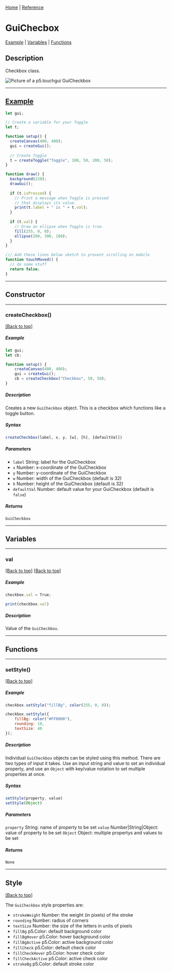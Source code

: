 [Home](../README.md) | [Reference](REFERENCE.md)

# GuiChecbox
[Example](#example) | [Variables](#variables) | [Functions](#functions)

## Description
Checkbox class.

![Picture of a p5.touchgui GuiCheckbox](../design/GuiCheckbox.png)

-----

## [Example](https://editor.p5js.org/L05/sketches/Kn1ecx6wv)
```javascript
let gui;

// Create a variable for your Toggle
let t;

function setup() {
  createCanvas(400, 400);
  gui = createGui();
  
  // Create Toggle
  t = createToggle("Toggle", 100, 50, 200, 50);
}

function draw() {
  background(220);
  drawGui();
  
  if (t.isPressed) {
    // Print a message when Toggle is pressed
    // that displays its value.
    print(t.label + " is " + t.val);
  }
  
  if (t.val) {
    // Draw an ellipse when Toggle is true.
    fill(255, 0, 0);
    ellipse(200, 300, 100);
  }
}

/// Add these lines below sketch to prevent scrolling on mobile
function touchMoved() {
  // do some stuff
  return false;
}
```

-----

## Constructor

-----

### createCheckbox()
[[Back to top]](#description)

##### Example
```javascript
let gui;
let cb;

function setup() {
    createCanvas(400, 400);
    gui = createGui();
    cb = createCheckbox("Checkbox", 50, 50);
}

```
##### Description
Creates a new `GuiCheckbox` object. This is a checkbox which functions like a toggle button.

##### Syntax
```javascript
createCheckbox(label, x, y, [w], [h], [defaultVal])
```

##### Parameters
* `label`  String: label for the GuiCheckbox 
* `x`  Number: x-coordinate of the GuiCheckbox 
* `y`  Number: y-coordinate of the GuiCheckbox 
* `w`  Number: width of the GuiCheckbox (default is 32) 
* `h`  Number: height of the GuiCheckbox (default is 32) 
* `defaultVal`  Number: default value for your GuiCheckbox (default is `false`) 

##### Returns
`GuiCheckbox`

-----

## Variables

-----

### val
[[Back to top]](#guicheckbox)
[[Back to top]](#guicheckbox)

##### Example
```javascript
checkbox.val = True;

print(checkbox.val)
```

##### Description
Value of the `GuiCheckbox`.

-----

## Functions

-----

### setStyle()
[[Back to top]](#guicheckbox)

##### Example
```javascript
checkbox.setStyle("fillBg", color(255, 0, 0));
```
```javascript
checkbox.setStyle({
    fillBg: color("#FF0000"),
    rounding: 10,
    textSize: 40
});
```

##### Description
Individual `GuiCheckbox` objects can be styled using this method. There are two types of input it takes. Use an input string and value to set an individual property, and use an `Object` with key/value notation to set multiple properties at once.

##### Syntax
```javascript
setStyle(property, value)
setStyle(Object)
```

##### Parameters
`property` String: name of property to be set
`value` Number|String|Object: value of property to be set
`Object` Object: multiple propertys and values to be set

##### Returns
`None`

-----

## Style
[[Back to top]](#guicheckbox)

The `GuiCheckbox` style properties are:
* `strokeWeight` Number: the weight (in pixels) of the stroke
* `rounding` Number: radius of corners
* `textSize` Number: the size of the letters in units of pixels
* `fillBg` p5.Color: default background color
* `fillBgHover` p5.Color: hover background color
* `fillBgActive` p5.Color: active background color
* `fillCheck` p5.Color: default check color
* `fillCheckHover` p5.Color: hover check color
* `fillCheckActive` p5.Color: active check color
* `strokeBg` p5.Color: default stroke color